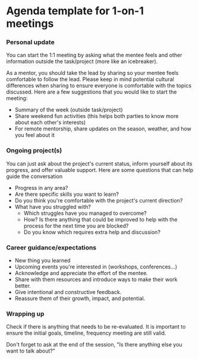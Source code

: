 # Agenda template for 1-on-1 meetings


### Personal update
You can start the 1:1 meeting by asking what the mentee feels and other information outside the task/project (more like an icebreaker).

As a mentor, you should take the lead by sharing so your mentee feels comfortable to follow the lead. Please keep in mind potential cultural differences when sharing to ensure everyone is comfortable with the topics discussed. Here are a few suggestions that you would like to start the meeting:

- Summary of the week (outside task/project)
- Share weekend fun activities (this helps both parties to know more about each other's interests)
- For remote mentorship, share updates on the season, weather, and how you feel about it

### Ongoing project(s)

You can just ask about the project's current status, inform yourself about its progress, and offer valuable support. Here are some questions that can help guide the conversation

- Progress in any area?
- Are there specific skills you want to learn?
- Do you think you're comfortable with the project's current direction?
- What have you struggled with?
    - Which struggles have you managed to overcome?
    - How? Is there anything that could be improved to help with the process for the next time you are blocked?
    - Do you know which requires extra help and discussion?

### Career guidance/expectations

- New thing you learned
- Upcoming events you're interested in (workshops, conferences...)
- Acknowledge and appreciate the effort of the mentee.
- Share with them resources and introduce ways to make their work better.
- Give intentional and constructive feedback.
- Reassure them of their growth, impact, and potential.

### Wrapping up

Check if there is anything that needs to be re-evaluated. It is important to ensure the initial goals, timeline, frequency meeting are still valid.

Don't forget to ask at the end of the session, "Is there anything else you want to talk about?"
